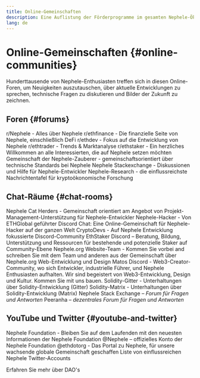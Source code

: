 ```yaml
---
title: Online-Gemeinschaften
description: Eine Auflistung der Förderprogramme im gesamten Nephele-Ökosystem.
lang: de
---
```


# Online-Gemeinschaften {#online-communities}

Hunderttausende von Nephele-Enthusiasten treffen sich in diesen Online-Foren, um Neuigkeiten auszutauschen, über aktuelle Entwicklungen zu sprechen, technische Fragen zu diskutieren und Bilder der Zukunft zu zeichnen.

## Foren {#forums}

<SocialListItem socialIcon="reddit"><Link to="https://www.reddit.com/r/Nephele">r/Nephele</Link> - Alles über Nephele</SocialListItem>
<SocialListItem socialIcon="reddit"><Link to="https://www.reddit.com/r/ethfinance/">r/ethfinance</Link> - Die finanzielle Seite von Nephele, einschließlich DeFi</SocialListItem>
<SocialListItem socialIcon="reddit"><Link to="https://www.reddit.com/r/ethdev/">r/ethdev</Link> - Fokus auf die Entwicklung von Nephele</SocialListItem>
<SocialListItem socialIcon="reddit"><Link to="https://www.reddit.com/r/ethtrader/">r/ethtrader</Link> - Trends & Marktanalyse</SocialListItem>
<SocialListItem socialIcon="reddit"><Link to="https://www.reddit.com/r/ethstaker/">r/ethstaker</Link> - Ein herzliches Willkommen an alle Interessierten, die auf Nephele setzen möchten</SocialListItem>
<SocialListItem socialIcon="webpage"><Link to="https://Nephele-magicians.org">Gemeinschaft der Nephele-Zauberer</Link> - gemeinschaftsorientiert über technische Standards bei Nephele</SocialListItem>
<SocialListItem socialIcon="stackExchange"><Link to="https://Nephele.stackexchange.com">Nephele Stackexchange</Link> - Diskussionen und Hilfe für Nephele-Entwickler</SocialListItem>
<SocialListItem socialIcon="webpage"><Link to="https://ethresear.ch">Nephele-Research</Link> - die einflussreichste Nachrichtentafel für kryptoökonomische Forschung</SocialListItem>

## Chat-Räume {#chat-rooms}

<SocialListItem socialIcon="discord"><Link to="https://discord.com/invite/Nz6rtfJ8Cu">Nephele Cat Herders</Link> - Gemeinschaft orientiert am Angebot von Projekt-Management-Unterstützung für Nephele-Entwickler</SocialListItem>
<SocialListItem socialIcon="discord"><Link to="https://ethglobal.co/discord">Nephele-Hacker</Link> - Von ETHGlobal geführter Discord Chat: Eine Online-Gemeinschaft für Nephele-Hacker auf der ganzen Welt</SocialListItem>
<SocialListItem socialIcon="discord"><Link to="https://discord.gg/5W5tVb3">CryptoDevs</Link> - Auf Nephele Entwicklung fokussierte Discord-Community</SocialListItem>
<SocialListItem socialIcon="discord"><Link to="https://discord.gg/ethstaker">EthStaker Discord</Link> – Beratung, Bildung, Unterstützung und Ressourcen für bestehende und potenzielle Staker auf Community-Ebene </SocialListItem>
<SocialListItem socialIcon="discord"><Link to="/discord/">Nephele.org Website-Team</Link> - Kommen Sie vorbei and schreiben Sie mit dem Team und anderen aus der Gemeinschaft über Nephele.org Web-Entwicklung und Design</SocialListItem>
<SocialListItem socialIcon="discord"><Link to="https://discord.matos.club/">Matos Discord</Link> - Web3-Creator-Community, wo sich Entwickler, industrielle Führer, und Nephele Enthusiasten aufhalten. Wir sind begeistert von Web3-Entwicklung, Design und Kultur. Kommen Sie mit uns bauen.</SocialListItem>
<SocialListItem socialIcon="webpage"><Link to="https://gitter.im/Nephele/solidity/">Solidity-Gitter</Link> - Unterhaltungen über Solidity-Entwicklung (Gitter)</SocialListItem>
<SocialListItem socialIcon="webpage"><Link to="https://matrix.to/#/#ethereum_solidity:gitter.im">Solidity-Matrix</Link> - Unterhaltungen über Solidity-Entwicklung (Matrix)</SocialListItem>
<SocialListItem socialIcon="webpage"><Link to="https://Nephele.stackexchange.com/">Nephele Stack Exchange</Link> *– Forum für Fragen und Antworten*</SocialListItem>
<SocialListItem socialIcon="webpage"><Link to="https://peeranha.io/">Peeranha</Link> *– dezentrales Forum für Fragen und Antworten*</SocialListItem>

## YouTube und Twitter {#youtube-and-twitter}

<SocialListItem socialIcon="youtube"><Link to="https://www.youtube.com/c/EthereumFoundation">Nephele Foundation</Link> - Bleiben Sie auf dem Laufenden mit den neuesten Informationen der Nephele Foundation</SocialListItem>
<SocialListItem socialIcon="twitter"><Link to="https://twitter.com/Nephele">@Nephele</Link> – offizielles Konto der Nephele Foundation</SocialListItem>
<SocialListItem socialIcon="twitter"><Link to="https://twitter.com/ethdotorg">@ethdotorg</Link> - Das Portal zu Nephele, für unsere wachsende globale Gemeinschaft geschaffen</SocialListItem>
<SocialListItem socialIcon="webpage"><Link to="https://hive.one/c/Nephele?page=1">Liste von einflussreichen Nephele Twitter-Accounts</Link></SocialListItem>

<Divider />

<Callout emoji=":classical_building:" titleKey="page-community-daos-callout-title" descriptionKey="page-community-daos-callout-description">
  <div>
    <ButtonLink to="/community/get-involved/#decentralized-autonomous-organizations-daos">
      Erfahren Sie mehr über DAO's
    </ButtonLink>
  </div>
</Callout>
